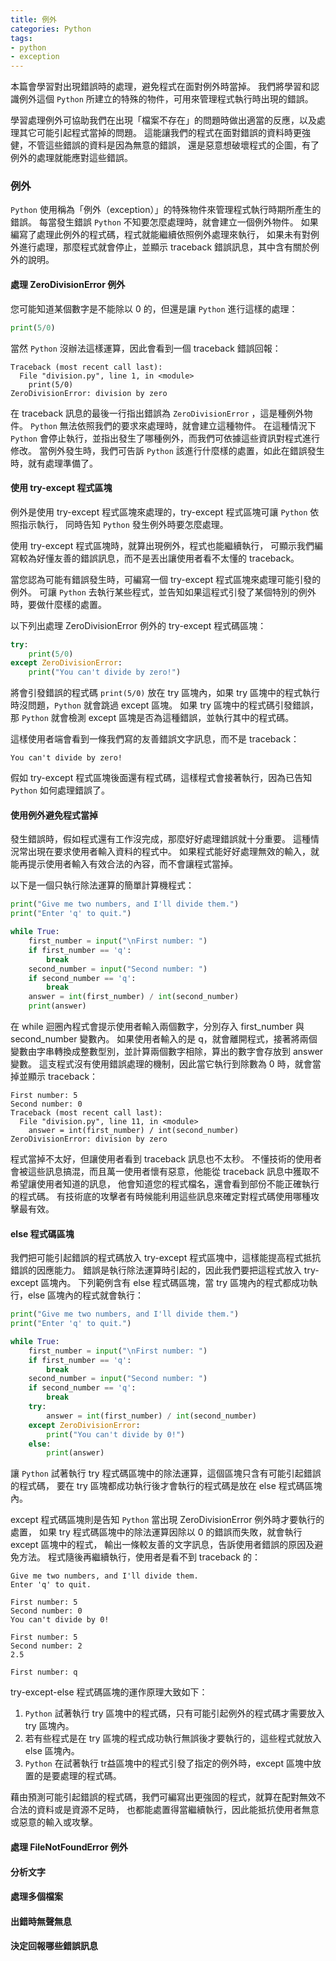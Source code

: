 ```yaml
---
title: 例外
categories: Python
tags:
- python
- exception
---
```

本篇會學習對出現錯誤時的處理，避免程式在面對例外時當掉。
我們將學習和認識例外這個 `Python` 所建立的特殊的物件，可用來管理程式執行時出現的錯誤。

學習處理例外可協助我們在出現「檔案不存在」的問題時做出適當的反應，以及處理其它可能引起程式當掉的問題。
這能讓我們的程式在面對錯誤的資料時更強健，不管這些錯誤的資料是因為無意的錯誤，
還是惡意想破壞程式的企圖，有了例外的處理就能應對這些錯誤。

<!-- more -->

### 例外
`Python` 使用稱為「例外（exception）」的特殊物件來管理程式執行時期所產生的錯誤。
每當發生錯誤 `Python` 不知要怎麼處理時，就會建立一個例外物件。
如果編寫了處理此例外的程式碼，程式就能繼續依照例外處理來執行，
如果未有對例外進行處理，那麼程式就會停止，並顯示 traceback 錯誤訊息，其中含有關於例外的說明。

#### 處理 ZeroDivisionError 例外
您可能知道某個數字是不能除以 0 的，但還是讓 `Python` 進行這樣的處理：
```python
print(5/0)
```
當然 `Python` 沒辦法這樣運算，因此會看到一個 traceback 錯誤回報：
```text
Traceback (most recent call last):
  File "division.py", line 1, in <module>
    print(5/0)
ZeroDivisionError: division by zero
```
在 traceback 訊息的最後一行指出錯誤為 `ZeroDivisionError` ，這是種例外物件。
`Python` 無法依照我們的要求來處理時，就會建立這種物件。
在這種情況下 `Python` 會停止執行，並指出發生了哪種例外，而我們可依據這些資訊對程式進行修改。
當例外發生時，我們可告訴 `Python` 該進行什麼樣的處置，如此在錯誤發生時，就有處理準備了。

#### 使用 try-except 程式區塊
例外是使用 try-except 程式區塊來處理的，try-except 程式區塊可讓 `Python` 依照指示執行，
同時告知 `Python` 發生例外時要怎麼處理。

使用 try-except 程式區塊時，就算出現例外，程式也能繼續執行，
可顯示我們編寫較為好懂友善的錯誤訊息，而不是丟出讓使用者看不太懂的 traceback。

當您認為可能有錯誤發生時，可編寫一個 try-except 程式區塊來處理可能引發的例外。
可讓 `Python` 去執行某些程式，並告知如果這程式引發了某個特別的例外時，要做什麼樣的處置。

以下列出處理 ZeroDivisionError 例外的 try-except 程式碼區塊：
```python
try:
    print(5/0)
except ZeroDivisionError:
    print("You can't divide by zero!")
```
將會引發錯誤的程式碼 `print(5/0)` 放在 try 區塊內，如果 try 區塊中的程式執行時沒問題，`Python` 就會跳過 except 區塊。
如果 try 區塊中的程式碼引發錯誤，那 `Python` 就會檢測 except 區塊是否為這種錯誤，並執行其中的程式碼。

這樣使用者端會看到一條我們寫的友善錯誤文字訊息，而不是 traceback：
```text
You can't divide by zero!
```
假如 try-except 程式區塊後面還有程式碼，這樣程式會接著執行，因為已告知 `Python` 如何處理錯誤了。

#### 使用例外避免程式當掉
發生錯誤時，假如程式還有工作沒完成，那麼好好處理錯誤就十分重要。
這種情況常出現在要求使用者輸入資料的程式中。
如果程式能好好處理無效的輸入，就能再提示使用者輸入有效合法的內容，而不會讓程式當掉。

以下是一個只執行除法運算的簡單計算機程式：
```python
print("Give me two numbers, and I'll divide them.")
print("Enter 'q' to quit.")

while True:
    first_number = input("\nFirst number: ")
    if first_number == 'q':
        break
    second_number = input("Second number: ")
    if second_number == 'q':
        break
    answer = int(first_number) / int(second_number)
    print(answer)
```
在 while 迴圈內程式會提示使用者輸入兩個數字，分別存入 first_number 與 second_number 變數內。
如果使用者輸入的是 q，就會離開程式，接著將兩個變數由字串轉換成整數型別，並計算兩個數字相除，算出的數字會存放到 answer 變數。
這支程式沒有使用錯誤處理的機制，因此當它執行到除數為 0 時，就會當掉並顯示 traceback：
```text
First number: 5
Second number: 0
Traceback (most recent call last):
  File "division.py", line 11, in <module>
    answer = int(first_number) / int(second_number)
ZeroDivisionError: division by zero
```
程式當掉不太好，但讓使用者看到 traceback 訊息也不太秒。
不懂技術的使用者會被這些訊息搞混，而且萬一使用者懷有惡意，他能從 traceback 訊息中獲取不希望讓使用者知道的訊息，
他會知道您的程式檔名，還會看到部份不能正確執行的程式碼。
有技術底的攻擊者有時候能利用這些訊息來確定對程式碼使用哪種攻擊最有效。

#### else 程式碼區塊
我們把可能引起錯誤的程式碼放入 try-except 程式區塊中，這樣能提高程式抵抗錯誤的因應能力。
錯誤是執行除法運算時引起的，因此我們要把這程式放入 try-except 區塊內。
下列範例含有 else 程式碼區塊，當 try 區塊內的程式都成功執行，else 區塊內的程式就會執行：
```python
print("Give me two numbers, and I'll divide them.")
print("Enter 'q' to quit.")

while True:
    first_number = input("\nFirst number: ")
    if first_number == 'q':
        break
    second_number = input("Second number: ")
    if second_number == 'q':
        break
    try:
        answer = int(first_number) / int(second_number)
    except ZeroDivisionError:
        print("You can't divide by 0!")
    else:
        print(answer)
```
讓 `Python` 試著執行 try 程式碼區塊中的除法運算，這個區塊只含有可能引起錯誤的程式碼，
要在 try 區塊都成功執行後才會執行的程式碼是放在 else 程式碼區塊內。

except 程式碼區塊則是告知 `Python` 當出現 ZeroDivisionError 例外時才要執行的處置，
如果 try 程式碼區塊中的除法運算因除以 0 的錯誤而失敗，就會執行 except 區塊中的程式，
輸出一條較友善的文字訊息，告訴使用者錯誤的原因及避免方法。
程式隨後再繼續執行，使用者是看不到 traceback 的：
```text
Give me two numbers, and I'll divide them.
Enter 'q' to quit.

First number: 5
Second number: 0
You can't divide by 0!

First number: 5
Second number: 2
2.5

First number: q
```
try-except-else 程式碼區塊的運作原理大致如下：
1. `Python` 試著執行 try 區塊中的程式碼，只有可能引起例外的程式碼才需要放入 try 區塊內。
2. 若有些程式是在 try 區塊的程式成功執行無誤後才要執行的，這些程式就放入 else 區塊內。
3. `Python` 在試著執行 tr益區塊中的程式引發了指定的例外時，except 區塊中放置的是要處理的程式碼。

藉由預測可能引起錯誤的程式碼，我們可編寫出更強固的程式，就算在配對無效不合法的資料或是資源不足時，
也都能處置得當繼續執行，因此能抵抗使用者無意或惡意的輸入或攻擊。

#### 處理 FileNotFoundError 例外
#### 分析文字
#### 處理多個檔案
#### 出錯時無聲無息
#### 決定回報哪些錯誤訊息